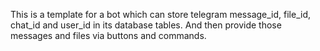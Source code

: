 This is a template for a bot which can store telegram message_id, file_id, chat_id and user_id in its database tables. And then provide those messages and files via buttons and commands.
 
 
